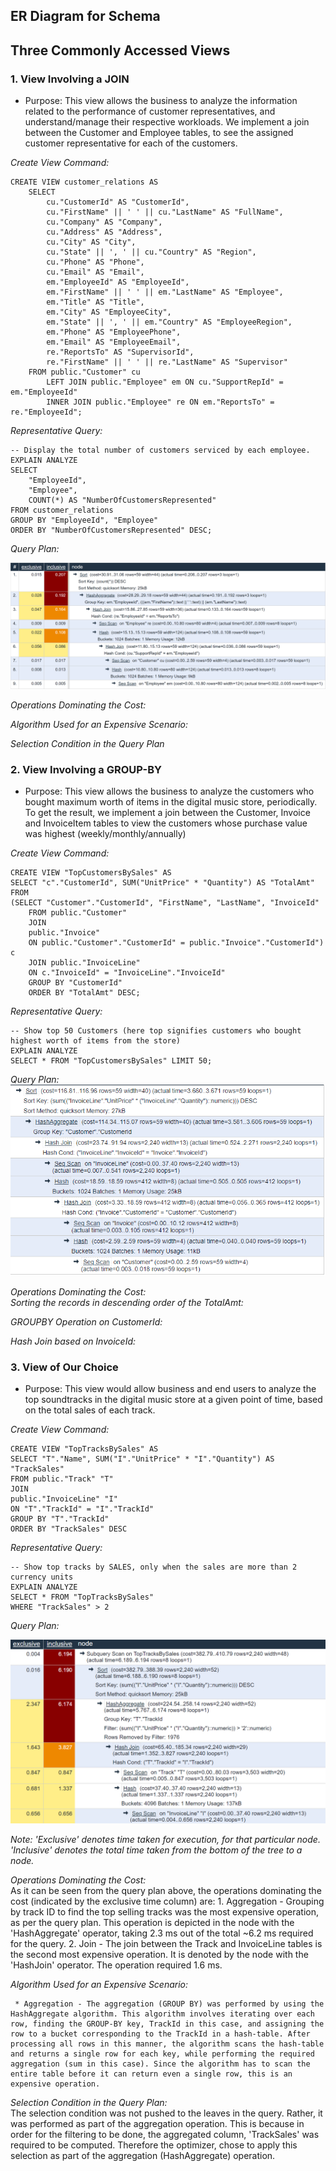 ## ER Diagram for Schema

## Three Commonly Accessed Views

### 1. View Involving a JOIN

* Purpose: This view allows the business to analyze the information related to the performance of customer representatives, and understand/manage their respective workloads. We implement a join between the Customer and Employee tables, to see the assigned customer representative for each of the customers.

*Create View Command:*
```
CREATE VIEW customer_relations AS
    SELECT 
        cu."CustomerId" AS "CustomerId",
        cu."FirstName" || ' ' || cu."LastName" AS "FullName",
        cu."Company" AS "Company",
        cu."Address" AS "Address",
        cu."City" AS "City",
        cu."State" || ', ' || cu."Country" AS "Region",
        cu."Phone" AS "Phone",
        cu."Email" AS "Email",
        em."EmployeeId" AS "EmployeeId",
        em."FirstName" || ' ' || em."LastName" AS "Employee",
        em."Title" AS "Title",
        em."City" AS "EmployeeCity",
        em."State" || ', ' || em."Country" AS "EmployeeRegion",
        em."Phone" AS "EmployeePhone",
        em."Email" AS "EmployeeEmail",
        re."ReportsTo" AS "SupervisorId",
        re."FirstName" || ' ' || re."LastName" AS "Supervisor"
    FROM public."Customer" cu
        LEFT JOIN public."Employee" em ON cu."SupportRepId" = em."EmployeeId"
        INNER JOIN public."Employee" re ON em."ReportsTo" = re."EmployeeId";
```

*Representative Query:*
```
-- Display the total number of customers serviced by each employee.
EXPLAIN ANALYZE
SELECT 
	"EmployeeId",
	"Employee",
	COUNT(*) AS "NumberOfCustomersRepresented"	
FROM customer_relations
GROUP BY "EmployeeId", "Employee"
ORDER BY "NumberOfCustomersRepresented" DESC;
```

*Query Plan:*

![Query Plan](./query_plans/view1.PNG "Query Plan for Customer Relations View")

*Operations Dominating the Cost:*  

*Algorithm Used for an Expensive Scenario:*

*Selection Condition in the Query Plan*

### 2. View Involving a GROUP-BY

* Purpose: This view allows the business to analyze the customers who bought maximum worth of items in the digital music store, periodically. To get the result, we implement a join between the Customer, Invoice and InvoiceItem tables to view the customers whose purchase value was highest (weekly/monthly/annually)

*Create View Command:*  
```
CREATE VIEW "TopCustomersBySales" AS
SELECT "c"."CustomerId", SUM("UnitPrice" * "Quantity") AS "TotalAmt"
FROM
(SELECT "Customer"."CustomerId", "FirstName", "LastName", "InvoiceId"
	FROM public."Customer"
	JOIN 
	public."Invoice"
	ON public."Customer"."CustomerId" = public."Invoice"."CustomerId") c
	JOIN public."InvoiceLine"
	ON c."InvoiceId" = "InvoiceLine"."InvoiceId"
	GROUP BY "CustomerId"
	ORDER BY "TotalAmt" DESC;
```

*Representative Query:*  
```
-- Show top 50 Customers (here top signifies customers who bought highest worth of items from the store)
EXPLAIN ANALYZE 
SELECT * FROM "TopCustomersBySales" LIMIT 50;  
```

*Query Plan:*  
![Query Plan](./query_plans/view2.PNG "Query Plan for Top Customers View")

*Operations Dominating the Cost:*  
*Sorting the records in descending order of the TotalAmt:*  

*GROUPBY Operation on CustomerId:*

*Hash Join based on InvoiceId:*




### 3. View of Our Choice

* Purpose: This view would allow business and end users to analyze the top soundtracks in the digital music store at a given point of time, based on the total sales of each track.

*Create View Command:*  
```
CREATE VIEW "TopTracksBySales" AS
SELECT "T"."Name", SUM("I"."UnitPrice" * "I"."Quantity") AS "TrackSales"
FROM public."Track" "T"
JOIN
public."InvoiceLine" "I"
ON "T"."TrackId" = "I"."TrackId"
GROUP BY "T"."TrackId"
ORDER BY "TrackSales" DESC
```

*Representative Query:*  
```
-- Show top tracks by SALES, only when the sales are more than 2 currency units
EXPLAIN ANALYZE 
SELECT * FROM "TopTracksBySales"
WHERE "TrackSales" > 2  
```

*Query Plan:*  

![Query Plan](./query_plans/view3.PNG "Query Plan for Top Tracks View")

*Note: 'Exclusive' denotes time taken for execution, for that particular node. 'Inclusive' denotes the total time taken from the bottom of the tree to a node.*

*Operations Dominating the Cost:*    
As it can be seen from the query plan above, the operations dominating the cost (indicated by the exclusive time column) are:
	1. Aggregation - Grouping by track ID to find the top selling tracks was the most expensive operation, as per the query plan. This operation is depicted in the node with the 'HashAggregate' operator, taking 2.3 ms out of the total ~6.2 ms required for the query.
	2. Join - The join between the Track and InvoiceLine tables is the second most expensive operation. It is denoted by the node with the 'HashJoin' operator. The operation required 1.6 ms.

*Algorithm Used for an Expensive Scenario:*  

	 * Aggregation - The aggregation (GROUP BY) was performed by using the HashAggregate algorithm. This algorithm involves iterating over each row, finding the GROUP-BY key, TrackId in this case, and assigning the row to a bucket corresponding to the TrackId in a hash-table. After processing all rows in this manner, the algorithm scans the hash-table and returns a single row for each key, while performing the required aggregation (sum in this case). Since the algorithm has to scan the entire table before it can return even a single row, this is an expensive operation.

*Selection Condition in the Query Plan:*  
The selection condition was not pushed to the leaves in the query. Rather, it was performed as part of the aggregation operation. This is because in order for the filtering to be done, the aggregated column, 'TrackSales' was required to be computed. Therefore the optimizer, chose to apply this selection as part of the aggregation (HashAggregate) operation.